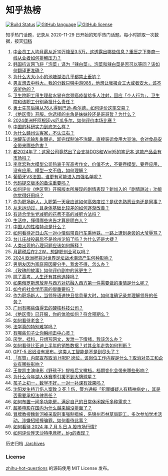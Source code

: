 # 知乎热榜
[![Build Status](https://github.com/ToWeLong/zhihu-hot-questions/workflows/CI/badge.svg)](https://github.com/ToWeLong/zhihu-hot-questions/actions)
[![GitHub language](https://img.shields.io/badge/language-golang-orange.svg)](https://golang.org/)
[![GitHub license](https://img.shields.io/github/license/ToWeLong/zhihu-hot-questions)](https://github.com/ToWeLong/zhihu-hot-questions/blob/main/LICENSE)

知乎热门话题，记录从 2020-11-29 日开始的知乎热门话题。每小时抓取一次数据，按天[归档](./archives)

<!-- BEGIN -->

1. [中金员工人均月薪从近10万降至3.5万，这透露出哪些信息？重压之下券商一线从业者如何排解压力？](https://www.zhihu.com/question/660693695)
1. [韩国抗议网飞将「泡菜」译为「辣白菜」，泡菜和辣白菜是否可以等同？该如何翻译更准确？](https://www.zhihu.com/question/660716157)
1. [为什么大大小小的池塘湖泊几乎都禁止垂钓？](https://www.zhihu.com/question/329242568)
1. [男友想去中科大，我的分数只够中游985，他想让我报合工大或者安大，该不该听他的？](https://www.zhihu.com/question/660758404)
1. [卫生院职工用生理盐水冒充宫颈癌疫苗给多人注射，回应「个人行为」，卫生院和该职工分别承担什么责任？](https://www.zhihu.com/question/660779020)
1. [勇士先签后换从76人得到巴迪-希尔德，如何评价这笔交易？](https://www.zhihu.com/question/660779462)
1. [《绝区零》开服，你选择的主角是妹妹铃还是哥哥哲？为什么？](https://www.zhihu.com/question/660705670)
1. [2024美洲杯阿根廷vs厄瓜多尔，如何评价本场比赛？](https://www.zhihu.com/question/660780762)
1. [中国的科研实力到底怎么样？](https://www.zhihu.com/question/24109066)
1. [为什么赣州认客家，不认江右？](https://www.zhihu.com/question/655223698)
1. [油罐车运输乱象曝光，卸完煤制油不洗罐，直接装运食用大豆油，会对食品安全带来哪些危害？](https://www.zhihu.com/question/660511510)
1. [都2024年了：这家公司竟然出了台支持DOS和Win95的笔记本 这款产品会有市场吗？](https://www.zhihu.com/question/659783482)
1. [李彦宏称大模型公司热衷于写高考作文，价值不大，不要卷模型，要卷应用，没有应用，模型一文不值，如何理解？](https://www.zhihu.com/question/660743446)
1. [葡萄牙VS法国，谁更有可能进入四强名单呢？](https://www.zhihu.com/question/660611325)
1. [代码提交版本的备注重要吗？](https://www.zhihu.com/question/659970119)
1. [如何评价《绝区零》开服版本所展现的剧情表现？新加入的「剧情跳过」功能你觉得好用吗？](https://www.zhihu.com/question/660700649)
1. [作为职场新人，入职第一天我应该如何高效度过？是优先熟悉业务还是同事？](https://www.zhihu.com/question/658821436)
1. [从未运动过，且身体基础比较差的如何逐渐改善？](https://www.zhihu.com/question/660445176)
1. [有适合学生党减肥的花费不高的减肥方法吗？](https://www.zhihu.com/question/660384333)
1. [生活中，懂得哪些忠告才算是明白人？](https://www.zhihu.com/question/577521411)
1. [中国人的性格特点是什么？](https://www.zhihu.com/question/40041626)
1. [如何看待近日山东一对小情侣带自行车乘地铁，一路上遭到身旁的大爷辱骂？](https://www.zhihu.com/question/660350837)
1. [台儿庄战役最后不是徐州沦陷了吗？为什么还是大捷？](https://www.zhihu.com/question/406245397)
1. [人类出现的心理问题应该如何解释？](https://www.zhihu.com/question/660591186)
1. [月薪税后在2.2W，想辞职创业可以吗？](https://www.zhihu.com/question/660520437)
1. [2024 欧洲杯将对世界足坛战术潮流产生何种影响？](https://www.zhihu.com/question/659448999)
1. [男朋友因为家庭原因要分手，我舍不得，怎么办？](https://www.zhihu.com/question/660654256)
1. [《玫瑰的故事》如何评价剧中的苏更生？](https://www.zhihu.com/question/659170996)
1. [除了高考，人生还有其他选择吗？](https://www.zhihu.com/question/660445184)
1. [如果俄罗斯想放弃与西方对抗融入西方第一件需要做的事情是什么呢？](https://www.zhihu.com/question/660609861)
1. [如今的社会学历真的很重要吗？](https://www.zhihu.com/question/654912430)
1. [作为职场新人，当领导语速快且信息量大时，如何准确记录并理解领导的任务？](https://www.zhihu.com/question/658821483)
1. [广州有哪些值得去的硬核科技公司？](https://www.zhihu.com/question/660733033)
1. [《绝区零》已开服，你的体验如何？符合预期么？](https://www.zhihu.com/question/660693721)
1. [如何看待老舍？](https://www.zhihu.com/question/642100790)
1. [法学真的特别难学吗？](https://www.zhihu.com/question/660429375)
1. [有哪些句子让你瞬间击中心灵？](https://www.zhihu.com/question/660533572)
1. [厌学，挂科，只想写网文，发泄一下情绪，我该怎么办？](https://www.zhihu.com/question/660570422)
1. [如何看待比亚迪上半年的销售数据？对其全年走势如何判断？](https://www.zhihu.com/question/660468204)
1. [GPT-5 迟迟没有发布，这类人工智能是不是到尽头了？](https://www.zhihu.com/question/660290529)
1. [「有赞」内部宣布取消 HRBP 岗位，该岗位工作内容是什么？取消对员工和企业有哪些影响？](https://www.zhihu.com/question/660742414)
1. [王俊凯主演电影《野孩子》提档后又撤档，档期变化会带来哪些影响？](https://www.zhihu.com/question/660657460)
1. [为什么今年湖人休赛季引援不到大牌球星？](https://www.zhihu.com/question/660698591)
1. [孩子上初一，数学不好，一对一补课有效果吗？](https://www.zhihu.com/question/660260333)
1. [沈阳发生持刀伤人案致 3 死 1 伤，警方通报「犯罪嫌疑人有精神病史」，其是否需要承担法律责任？](https://www.zhihu.com/question/660747446)
1. [如何布置一间多功能房，满足自己的日常休闲娱乐多种需求？](https://www.zhihu.com/question/658747700)
1. [超英电影在国内为什么越来越没排面了？](https://www.zhihu.com/question/630281533)
1. [冒牌教授魏新河被采取刑事强制措施，系锦州市林草局职工，多次参加学术活动，涉嫌招摇撞骗罪，如何看待此事？](https://www.zhihu.com/question/660734298)
1. [如何看待 2024 年 7 月 5 日 A 股市场行情?](https://www.zhihu.com/question/660712303)
1. [如何评价昨天沙特电竞杯，blg的表现？](https://www.zhihu.com/question/660758844)

<!-- END -->

历史归档 [./archives](./archives)


### License
[zhihu-hot-questions](https://github.com/towelong/zhihu-hot-questions) 的源码使用 MIT License 发布。